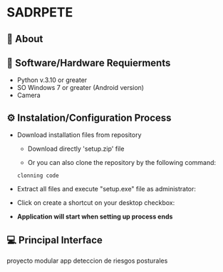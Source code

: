 # SADRPETE

## 📄 About

## 🔧 Software/Hardware Requierments
- Python v.3.10 or greater
- SO Windows 7 or greater (Android version)
- Camera

## ⚙️ Instalation/Configuration Process

- Download installation files from repository
  - Download directly 'setup.zip' file 
  
  - Or you can also clone the repository by the following command:
  ````
  clonning code
  ````
- Extract all files and execute "setup.exe" file as administrator:

- Click on create a shortcut on your desktop checkbox:

- **Application will start when setting up process ends**

## 💻 Principal Interface




 proyecto modular app deteccion de riesgos posturales
